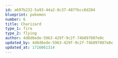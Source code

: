 ```yaml
---
id: a697b232-5a93-44a2-8c37-487fbcc0d284
blueprint: pokemon
number: 6
title: Charizard
type_1: fire
type_2: flying
author: 4d8d6ede-5963-429f-9c2f-74b897007e0c
updated_by: 4d8d6ede-5963-429f-9c2f-74b897007e0c
updated_at: 1716061314
---
```

